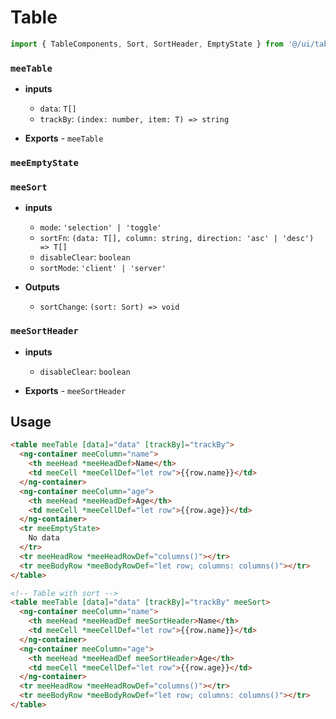# Table

```typescript
import { TableComponents, Sort, SortHeader, EmptyState } from '@/ui/table';
```

### `meeTable`

- **inputs**

  - `data`: `T[]`
  - `trackBy`: `(index: number, item: T) => string`

- **Exports** - `meeTable`

### `meeEmptyState`

### `meeSort`

- **inputs**

  - `mode`: `'selection' | 'toggle'`
  - `sortFn`: `(data: T[], column: string, direction: 'asc' | 'desc') => T[]`
  - `disableClear`: `boolean`
  - `sortMode`: `'client' | 'server'`

- **Outputs**

  - `sortChange`: `(sort: Sort) => void`

### `meeSortHeader`

- **inputs**

  - `disableClear`: `boolean`

- **Exports** - `meeSortHeader`

## Usage

```html
<table meeTable [data]="data" [trackBy]="trackBy">
  <ng-container meeColumn="name">
    <th meeHead *meeHeadDef>Name</th>
    <td meeCell *meeCellDef="let row">{{row.name}}</td>
  </ng-container>
  <ng-container meeColumn="age">
    <th meeHead *meeHeadDef>Age</th>
    <td meeCell *meeCellDef="let row">{{row.age}}</td>
  </ng-container>
  <tr meeEmptyState>
    No data
  </tr>
  <tr meeHeadRow *meeHeadRowDef="columns()"></tr>
  <tr meeBodyRow *meeBodyRowDef="let row; columns: columns()"></tr>
</table>

<!-- Table with sort -->
<table meeTable [data]="data" [trackBy]="trackBy" meeSort>
  <ng-container meeColumn="name">
    <th meeHead *meeHeadDef meeSortHeader>Name</th>
    <td meeCell *meeCellDef="let row">{{row.name}}</td>
  </ng-container>
  <ng-container meeColumn="age">
    <th meeHead *meeHeadDef meeSortHeader>Age</th>
    <td meeCell *meeCellDef="let row">{{row.age}}</td>
  </ng-container>
  <tr meeHeadRow *meeHeadRowDef="columns()"></tr>
  <tr meeBodyRow *meeBodyRowDef="let row; columns: columns()"></tr>
</table>
```
